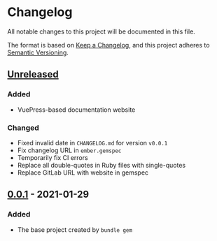 # Changelog
All notable changes to this project will be documented in this file.

The format is based on [Keep a Changelog](https://keepachangelog.com/en/1.0.0/),
and this project adheres to [Semantic Versioning](https://semver.org/spec/v2.0.0.html).

## [Unreleased]

### Added
- VuePress-based documentation website
### Changed
- Fixed invalid date in `CHANGELOG.md` for version `v0.0.1`
- Fix changelog URL in `ember.gemspec`
- Temporarily fix CI errors
- Replace all double-quotes in Ruby files with single-quotes
- Replace GitLab URL with website in gemspec

## [0.0.1] - 2021-01-29
### Added
- The base project created by `bundle gem`

[Unreleased]: https://devel.themintfarm.ml/themintfarm/ember/-/compare/v0.0.1...master
[0.0.1]: https://devel.themintfarm.ml/themintfarm/ember/-/tags/v0.0.1
